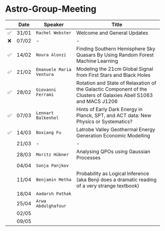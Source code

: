 # Astro-Group-Meeting

| | Date| Speaker | Title |
| --- | --- | --- | --- |
| ✅ | 31/01 | `Rachel Webster` | Welcome and General Updates |
| ❌ | 07/02 | - | - |
| ✅ | 14/02 | `Noura Alonzi` | Finding Southern Hemisphere Sky Quasars By Using Random Forest Machine Learning |
| ✅ | 21/02 | `Emanuele Maria Ventura` | Modeling the 21cm Global Signal from First Stars and Black Holes |
| ✅ | 28/02 | `Giovanni Ferrami` | Rotation and State of Relaxation of the Galactic Component of the Clusters of Galaxies Abell S1063 and MACS J1206 |
| ✅ | 07/03 | `Lennart Balkenhol` | Hints of Early Dark Energy in Planck, SPT, and ACT data: New Physics or Systematics? |
| ✅ | 14/03 | `Boxiang Fu` | Latrobe Valley Geothermal Energy Generation Economic Modelling |
| | 21/03 | - | - |
| | 28/03 | `Moritz Hübner` | Analysing QPOs using Gaussian Processes |
| | 04/04 | `Sonja Panjkov` |  |
| | 11/04 | `Benjamin Metha` | Probability as Logical Inference (aka Benji does a dramatic reading of a very strange textbook) |
| | 18/04 | `Aadarsh Pathak` | |
| | 25/04 | `Arwa Abdulghafour` | |
| | 02/05 | | |
| | 09/05 | | |
